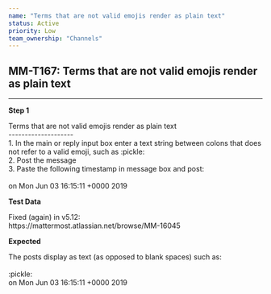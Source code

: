 ```yaml
---
name: "Terms that are not valid emojis render as plain text"
status: Active
priority: Low
team_ownership: "Channels"
---
```


## MM-T167: Terms that are not valid emojis render as plain text

---

**Step 1**

Terms that are not valid emojis render as plain text\
\--------------------\
1\. In the main or reply input box enter a text string between colons that does not refer to a valid emoji, such as :pickle:\
2\. Post the message\
3\. Paste the following timestamp in message box and post:\
\
on Mon Jun 03 16:15:11 +0000 2019

**Test Data**

Fixed (again) in v5.12:\
https\://mattermost.atlassian.net/browse/MM-16045

**Expected**

The posts display as text (as opposed to blank spaces) such as:\
\
:pickle:\
on Mon Jun 03 16:15:11 +0000 2019
